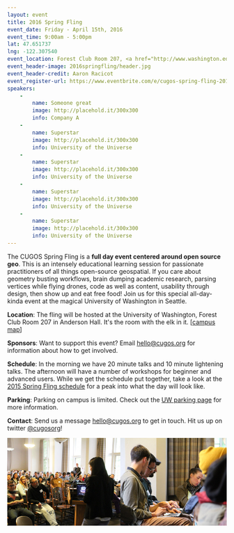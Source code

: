 ```yaml
---
layout: event
title: 2016 Spring Fling
event_date: Friday - April 15th, 2016
event_time: 9:00am - 5:00pm
lat: 47.651737
lng: -122.307540
event_location: Forest Club Room 207, <a href="http://www.washington.edu/maps/#!/and">Anderson Hall</a>, University of Washington, Seattle WA
event_header-image: 2016springfling/header.jpg
event_header-credit: Aaron Racicot
event_register-url: https://www.eventbrite.com/e/cugos-spring-fling-2016-tickets-21978297680
speakers:
    -
        name: Someone great
        image: http://placehold.it/300x300
        info: Company A
    -
        name: Superstar
        image: http://placehold.it/300x300
        info: University of the Universe
    -
        name: Superstar
        image: http://placehold.it/300x300
        info: University of the Universe
    -
        name: Superstar
        image: http://placehold.it/300x300
        info: University of the Universe
    -
        name: Superstar
        image: http://placehold.it/300x300
        info: University of the Universe
---
```


The CUGOS Spring Fling is a **full day event centered around open source geo**. This is an intensely educational learning session for passionate practitioners of all things open-source geospatial. If you care about geometry busting workflows, brain dumping academic research, parsing vertices while flying drones, code as well as content, usability through design, then show up and eat free food! Join us for this special all-day-kinda event at the magical University of Washington in Seattle.

**Location**: The fling will be hosted at the University of Washington, Forest Club Room 207 in Anderson Hall. It's the room with the elk in it. [[campus map](http://uw.edu/maps/?and)]

**Sponsors**: Want to support this event? Email [hello@cugos.org](mailto:hello@cugos.org) for information about how to get involved.

**Schedule**: In the morning we have 20 minute talks and 10 minute lightening talks. The afternoon will have a number of workshops for beginner and advanced users. While we get the schedule put together, take a look at the [2015 Spring Fling schedule](/2015-spring-fling) for a peak into what the day will look like.

**Parking**: Parking on campus is limited. Check out the [UW parking page](https://www.washington.edu/facilities/transportation/parking-daily-visitor) for more information.

**Contact**: Send us a message [hello@cugos.org](mailto:hello@cugos.org) to get in touch. Hit us up on twitter [@cugosorg](https://twitter.com/cugosorg)!


![wahoo](/image/2016springfling/double.jpg)